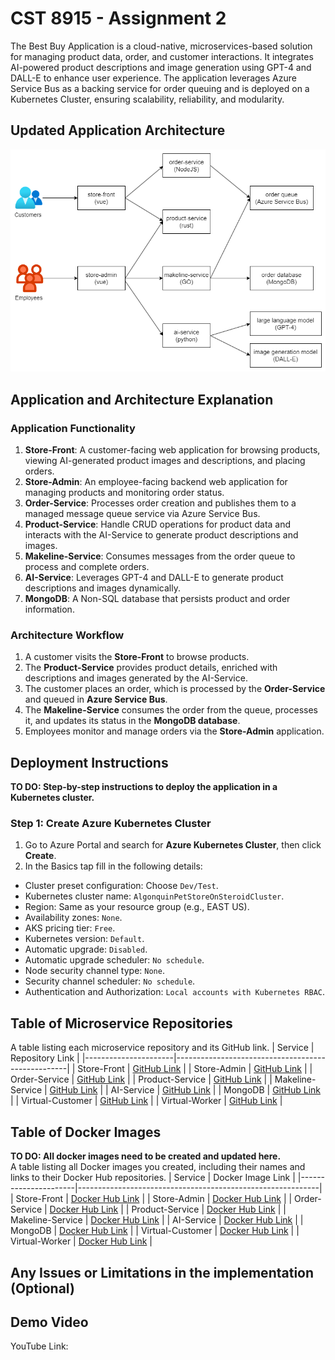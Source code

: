 # CST 8915 - Assignment 2
The Best Buy Application is a cloud-native, microservices-based solution for managing product data, order, and customer interactions. It integrates AI-powered product descriptions and image generation using GPT-4 and DALL-E to enhance user experience. The application leverages Azure Service Bus as a backing service for order queuing and is deployed on a Kubernetes Cluster, ensuring scalability, reliability, and modularity.

## Updated Application Architecture
![updated-architecture](./img/updated-architecture.png)

## Application and Architecture Explanation
### Application Functionality
1. **Store-Front**: A customer-facing web application for browsing products, viewing AI-generated product images and descriptions, and placing orders.
2. **Store-Admin**: An employee-facing backend web application for managing products and monitoring order status.
3. **Order-Service**: Processes order creation and publishes them to a managed message queue service via Azure Service Bus.
4. **Product-Service**: Handle CRUD operations for product data and interacts with the AI-Service to generate product descriptions and images.
5. **Makeline-Service**: Consumes messages from the order queue to process and complete orders.
6. **AI-Service**: Leverages GPT-4 and DALL-E to generate product descriptions and images dynamically.
7. **MongoDB**: A Non-SQL database that persists product and order information.

### Architecture Workflow
1. A customer visits the **Store-Front** to browse products.
2. The **Product-Service** provides product details, enriched with descriptions and images generated by the AI-Service.
3. The customer places an order, which is processed by the **Order-Service** and queued in **Azure Service Bus**.
4. The **Makeline-Service** consumes the order from the queue, processes it, and updates its status in the **MongoDB database**.
5. Employees monitor and manage orders via the **Store-Admin** application.

## Deployment Instructions
**TO DO: Step-by-step instructions to deploy the application in a Kubernetes cluster.**
### Step 1: Create Azure Kubernetes Cluster
1. Go to Azure Portal and search for **Azure Kubernetes Cluster**, then click **Create**.
2. In the Basics tap fill in the following details:
  - Cluster preset configuration: Choose `Dev/Test`.
  - Kubernetes cluster name: `AlgonquinPetStoreOnSteroidCluster`.
  - Region: Same as your resource group (e.g., EAST US).
  - Availability zones: `None`.
  - AKS pricing tier: `Free`.
  - Kubernetes version: `Default`.
  - Automatic upgrade: `Disabled`.
  - Automatic upgrade scheduler: `No schedule`.
  - Node security channel type: `None`.
  - Security channel scheduler: `No schedule`.
  - Authentication and Authorization: `Local accounts with Kubernetes RBAC`.

## Table of Microservice Repositories
A table listing each microservice repository and its GitHub link.
| Service             | Repository Link                                   |
|----------------------|---------------------------------------------------|
| Store-Front          | [GitHub Link](https://github.com/QiaoqingWu-AC/store-front-L8)          |
| Store-Admin          | [GitHub Link](https://github.com/QiaoqingWu-AC/store-admin-L8)          |
| Order-Service        | [GitHub Link](https://github.com/QiaoqingWu-AC/order-service-L8)        |
| Product-Service      | [GitHub Link](https://github.com/QiaoqingWu-AC/product-service-L8)      |
| Makeline-Service     | [GitHub Link](https://github.com/QiaoqingWu-AC/makeline-service-L8)     |
| AI-Service           | [GitHub Link](https://github.com/QiaoqingWu-AC/ai-service-L8)           |
| MongoDB              | [GitHub Link](https://github.com/docker-library/mongo)              |
| Virtual-Customer     | [GitHub Link](https://github.com/QiaoqingWu-AC/virtual-customer-L8)     |
| Virtual-Worker       | [GitHub Link](https://github.com/QiaoqingWu-AC/virtual-worker-L8)       |

## Table of Docker Images
**TO DO: All docker images need to be created and updated here.**<br>
A table listing all Docker images you created, including their names and links to their Docker Hub repositories.
| Service             | Docker Image Link                                           |
|----------------------|------------------------------------------------------------|
| Store-Front          | [Docker Hub Link](https://hub.docker.com/r/<your-username>/store-front)          |
| Store-Admin          | [Docker Hub Link](https://hub.docker.com/r/<your-username>/store-admin)          |
| Order-Service        | [Docker Hub Link](https://hub.docker.com/r/<your-username>/order-service)        |
| Product-Service      | [Docker Hub Link](https://hub.docker.com/r/<your-username>/product-service)      |
| Makeline-Service     | [Docker Hub Link](https://hub.docker.com/r/<your-username>/makeline-service)     |
| AI-Service           | [Docker Hub Link](https://hub.docker.com/r/<your-username>/ai-service)           |
| MongoDB              | [Docker Hub Link](https://hub.docker.com/_/mongo)              |
| Virtual-Customer     | [Docker Hub Link](https://hub.docker.com/r/<your-username>/virtual-customer)     |
| Virtual-Worker       | [Docker Hub Link](https://hub.docker.com/r/<your-username>/virtual-worker)       |

## Any Issues or Limitations in the implementation (Optional)

## Demo Video
YouTube Link: 